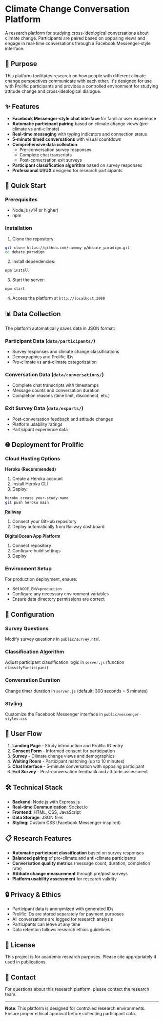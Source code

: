 # Climate Change Conversation Platform

A research platform for studying cross-ideological conversations about climate change. Participants are paired based on opposing views and engage in real-time conversations through a Facebook Messenger-style interface.

## 🎯 Purpose

This platform facilitates research on how people with different climate change perspectives communicate with each other. It's designed for use with Prolific participants and provides a controlled environment for studying attitude change and cross-ideological dialogue.

## ✨ Features

- **Facebook Messenger-style chat interface** for familiar user experience
- **Automatic participant pairing** based on climate change views (pro-climate vs anti-climate)
- **Real-time messaging** with typing indicators and connection status
- **5-minute timed conversations** with visual countdown
- **Comprehensive data collection**:
  - Pre-conversation survey responses
  - Complete chat transcripts
  - Post-conversation exit surveys
- **Participant classification algorithm** based on survey responses
- **Professional UI/UX** designed for research participants

## 🚀 Quick Start

### Prerequisites
- Node.js (v14 or higher)
- npm

### Installation

1. Clone the repository:
```bash
git clone https://github.com/sammmy-p/debate_paradigm.git
cd debate_paradigm
```

2. Install dependencies:
```bash
npm install
```

3. Start the server:
```bash
npm start
```

4. Access the platform at `http://localhost:3000`

## 📊 Data Collection

The platform automatically saves data in JSON format:

### Participant Data (`data/participants/`)
- Survey responses and climate change classifications
- Demographics and Prolific IDs
- Pro-climate vs anti-climate categorization

### Conversation Data (`data/conversations/`)
- Complete chat transcripts with timestamps
- Message counts and conversation duration
- Completion reasons (time limit, disconnect, etc.)

### Exit Survey Data (`data/exports/`)
- Post-conversation feedback and attitude changes
- Platform usability ratings
- Participant experience data

## 🌐 Deployment for Prolific

### Cloud Hosting Options

**Heroku (Recommended)**
1. Create a Heroku account
2. Install Heroku CLI
3. Deploy:
```bash
heroku create your-study-name
git push heroku main
```

**Railway**
1. Connect your GitHub repository
2. Deploy automatically from Railway dashboard

**DigitalOcean App Platform**
1. Connect repository
2. Configure build settings
3. Deploy

### Environment Setup

For production deployment, ensure:
- Set `NODE_ENV=production`
- Configure any necessary environment variables
- Ensure data directory permissions are correct

## 🔧 Configuration

### Survey Questions
Modify survey questions in `public/survey.html`

### Classification Algorithm
Adjust participant classification logic in `server.js` (function `classifyParticipant`)

### Conversation Duration
Change timer duration in `server.js` (default: 300 seconds = 5 minutes)

### Styling
Customize the Facebook Messenger interface in `public/messenger-styles.css`

## 📱 User Flow

1. **Landing Page** - Study introduction and Prolific ID entry
2. **Consent Form** - Informed consent for participation
3. **Survey** - Climate change views and demographics
4. **Waiting Room** - Participant matching (up to 10 minutes)
5. **Chat Interface** - 5-minute conversation with opposing participant
6. **Exit Survey** - Post-conversation feedback and attitude assessment

## 🛠️ Technical Stack

- **Backend**: Node.js with Express.js
- **Real-time Communication**: Socket.io
- **Frontend**: HTML, CSS, JavaScript
- **Data Storage**: JSON files
- **Styling**: Custom CSS (Facebook Messenger-inspired)

## 📋 Research Features

- **Automatic participant classification** based on survey responses
- **Balanced pairing** of pro-climate and anti-climate participants
- **Conversation quality metrics** (message count, duration, completion rate)
- **Attitude change measurement** through pre/post surveys
- **Platform usability assessment** for research validity

## 🔒 Privacy & Ethics

- Participant data is anonymized with generated IDs
- Prolific IDs are stored separately for payment purposes
- All conversations are logged for research analysis
- Participants can leave at any time
- Data retention follows research ethics guidelines

## 📄 License

This project is for academic research purposes. Please cite appropriately if used in publications.

## 👥 Contact

For questions about this research platform, please contact the research team.

---

**Note**: This platform is designed for controlled research environments. Ensure proper ethical approval before collecting participant data.